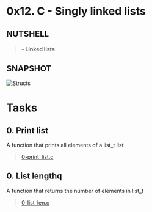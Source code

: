 # 0x12. C - Singly linked lists

## NUTSHELL
> #### - Linked lists 


## SNAPSHOT
![Structs](assets/vf.png)


# Tasks

## **0. Print list**
A function that prints all elements of a list_t list
> [0-print_list.c](https://github.com/Viestar/alx-low_level_programming/commit/0ce263bdb48933b8a2796312eb5d140ec0551668)

## **0. List length**q
A function that returns the number of elements in list_t
> [0-list_len.c](https://github.com/Viestar/alx-low_level_programming/commit/)

